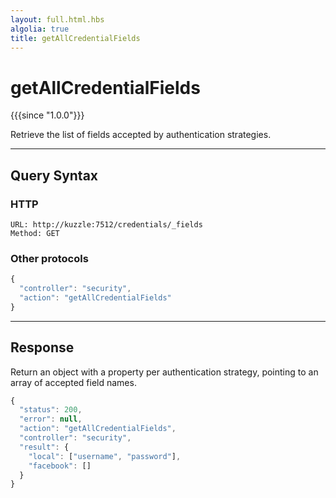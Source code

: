 ```yaml
---
layout: full.html.hbs
algolia: true
title: getAllCredentialFields
---
```



# getAllCredentialFields

{{{since "1.0.0"}}}

Retrieve the list of fields accepted by authentication strategies.

---

## Query Syntax

### HTTP

```http
URL: http://kuzzle:7512/credentials/_fields
Method: GET  
```

### Other protocols

```js
{
  "controller": "security",
  "action": "getAllCredentialFields"
}
```

---

## Response

Return an object with a property per authentication strategy, pointing to an array of accepted field names.

```javascript
{
  "status": 200,                     
  "error": null,                     
  "action": "getAllCredentialFields",
  "controller": "security",
  "result": {
    "local": ["username", "password"],
    "facebook": []
  }
}
```

